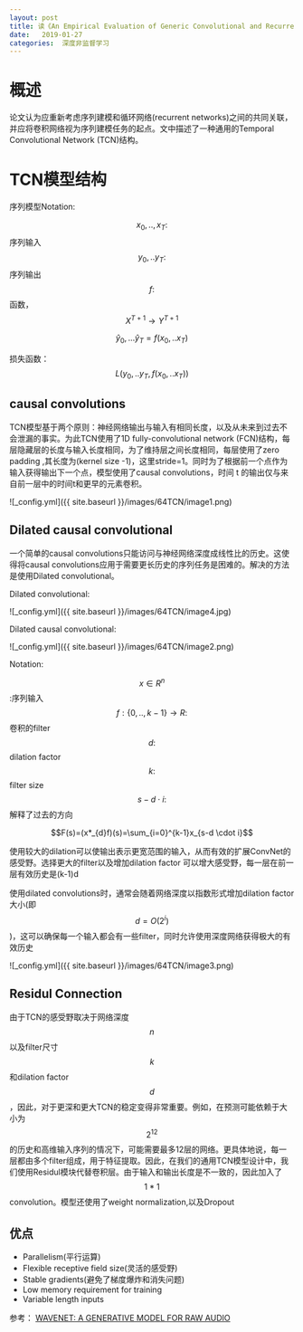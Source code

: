 ```yaml
---
layout: post
title: 读《An Empirical Evaluation of Generic Convolutional and Recurrent Networks for Sequence Modeling》
date:   2019-01-27
categories:  深度非监督学习
---
```


# 概述  
论文认为应重新考虑序列建模和循环网络(recurrent networks)之间的共同关联，并应将卷积网络视为序列建模任务的起点。文中描述了一种通用的Temporal Convolutional Network (TCN)结构。

# TCN模型结构  

序列模型Notation:    

$$x_{0},..,x_{T}:$$序列输入  
$$y_{0},..y_{T}:$$序列输出   
$$f:$$函数，$$X^{T+1}\to Y^{T+1}$$   

$$\hat{y}_{0},...\hat{y}_{T}=f(x_{0},..x_{T})$$   

损失函数：  $$L(y_{0},..y_{T},f(x_{0},..x_{T}))$$    



## causal convolutions   

TCN模型基于两个原则：神经网络输出与输入有相同长度，以及从未来到过去不会泄漏的事实。为此TCN使用了1D fully-convolutional network (FCN)结构，每层隐藏层的长度与输入长度相同，为了维持层之间长度相同，每层使用了zero padding ,其长度为(kernel size -1)，这里stride=1。同时为了根据前一个点作为输入获得输出下一个点，模型使用了causal convolutions，时间 t 的输出仅与来自前一层中的时间t和更早的元素卷积。

![_config.yml]({{ site.baseurl }}/images/64TCN/image1.png)   



## Dilated causal convolutional  

一个简单的causal convolutions只能访问与神经网络深度成线性比的历史。这使得将causal convolutions应用于需要更长历史的序列任务是困难的。解决的方法是使用Dilated convolutional。   

Dilated convolutional:   

![_config.yml]({{ site.baseurl }}/images/64TCN/image4.jpg)  

Dilated causal convolutional:  

![_config.yml]({{ site.baseurl }}/images/64TCN/image2.png) 

Notation:  

$$x \in R^n$$:序列输入   
$$f:\{0,..,k-1\}\to R:$$卷积的filter  
$$d:$$dilation factor   
$$k:$$filter size  
$$s-d \cdot i:$$解释了过去的方向

$$F(s)=(x*_{d}f)(s)=\sum_{i=0}^{k-1}x_{s-d \cdot i}$$  

使用较大的dilation可以使输出表示更宽范围的输入，从而有效的扩展ConvNet的感受野。选择更大的filter以及增加dilation factor 可以增大感受野，每一层在前一层有效历史是(k-1)d

使用dilated convolutions时，通常会随着网络深度以指数形式增加dilation factor大小(即$$d=O(2^i)$$)，这可以确保每一个输入都会有一些filter，同时允许使用深度网络获得极大的有效历史


![_config.yml]({{ site.baseurl }}/images/64TCN/image3.png)  





## Residul Connection  

由于TCN的感受野取决于网络深度$$n$$以及filter尺寸$$k$$和dilation factor$$d$$，因此，对于更深和更大TCN的稳定变得非常重要。例如，在预测可能依赖于大小为$$2^{12}$$的历史和高维输入序列的情况下，可能需要最多12层的网络。更具体地说，每一层都由多个filter组成，用于特征提取。因此，在我们的通用TCN模型设计中，我们使用Residul模块代替卷积层。由于输入和输出长度是不一致的，因此加入了$$1*1$$convolution。模型还使用了weight normalization,以及Dropout


## 优点  

+ Parallelism(平行运算)   
+ Flexible receptive field size(灵活的感受野)   
+ Stable gradients(避免了梯度爆炸和消失问题)  
+ Low memory requirement for training
+ Variable length inputs



参考： 
[WAVENET: A GENERATIVE MODEL FOR RAW AUDIO](https://arxiv.org/abs/1609.03499)
